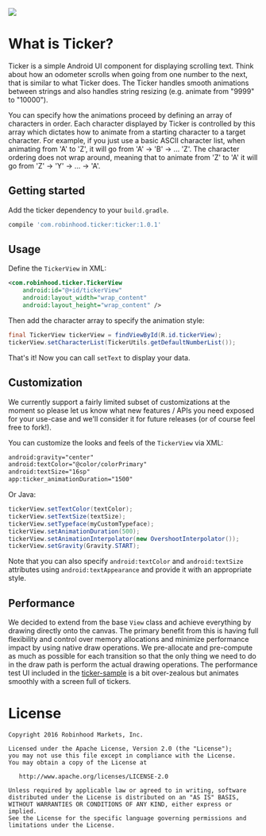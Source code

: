![](https://github.com/robinhood/ticker/blob/master/assets/ticker_main.gif)

What is Ticker?
===============

Ticker is a simple Android UI component for displaying scrolling text. Think about how an odometer scrolls when going from one number to the next, that is similar to what Ticker does. The Ticker handles smooth animations between strings and also handles string resizing (e.g. animate from "9999" to "10000"). 

You can specify how the animations proceed by defining an array of characters in order. Each character displayed by Ticker is controlled by this array which dictates how to animate from a starting character to a target character. For example, if you just use a basic ASCII character list, when animating from 'A' to 'Z', it will go from 'A' -> 'B' -> ... 'Z'. The character ordering does not wrap around, meaning that to animate from 'Z' to 'A' it will go from 'Z' -> 'Y' -> ... -> 'A'.


Getting started
---------------

Add the ticker dependency to your `build.gradle`.

```groovy
compile 'com.robinhood.ticker:ticker:1.0.1'
```


Usage
-----

Define the `TickerView` in XML:

```xml
<com.robinhood.ticker.TickerView
    android:id="@+id/tickerView"
    android:layout_width="wrap_content"
    android:layout_height="wrap_content" />
```

Then add the character array to specify the animation style:

```java
final TickerView tickerView = findViewById(R.id.tickerView);
tickerView.setCharacterList(TickerUtils.getDefaultNumberList());
```

That's it! Now you can call `setText` to display your data.


Customization
-------------

We currently support a fairly limited subset of customizations at the moment so please let us know what new features / APIs you need exposed for your use-case and we'll consider it for future releases (or of course feel free to fork!).

You can customize the looks and feels of the `TickerView` via XML:

```xml
android:gravity="center"
android:textColor="@color/colorPrimary"
android:textSize="16sp"
app:ticker_animationDuration="1500"
```

Or Java:

```java
tickerView.setTextColor(textColor);
tickerView.setTextSize(textSize);
tickerView.setTypeface(myCustomTypeface);
tickerView.setAnimationDuration(500);
tickerView.setAnimationInterpolator(new OvershootInterpolator());
tickerView.setGravity(Gravity.START);
```

Note that you can also specify `android:textColor` and `android:textSize` attributes using `android:textAppearance` and provide it with an appropriate style.


Performance
-----------

We decided to extend from the base `View` class and achieve everything by drawing directly onto the canvas. The primary benefit from this is having full flexibility and control over memory allocations and minimize performance impact by using native draw operations. We pre-allocate and pre-compute as much as possible for each transition so that the only thing we need to do in the draw path is perform the actual drawing operations. The performance test UI included in the [ticker-sample](https://github.com/robinhood/ticker/tree/master/ticker-sample) is a bit over-zealous but animates smoothly with a screen full of tickers.


License
=======

    Copyright 2016 Robinhood Markets, Inc.

    Licensed under the Apache License, Version 2.0 (the "License");
    you may not use this file except in compliance with the License.
    You may obtain a copy of the License at

       http://www.apache.org/licenses/LICENSE-2.0

    Unless required by applicable law or agreed to in writing, software
    distributed under the License is distributed on an "AS IS" BASIS,
    WITHOUT WARRANTIES OR CONDITIONS OF ANY KIND, either express or implied.
    See the License for the specific language governing permissions and
    limitations under the License.







